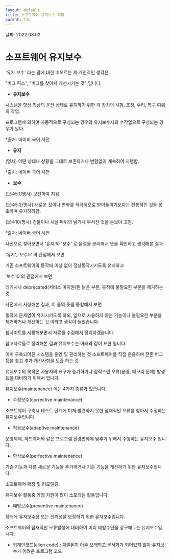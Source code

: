 ```yaml
---
layout: default
title: 소프트웨어 유지보수 의미
parent: TIL
---
```


날짜: 2022.08.02

# 소프트웨어 유지보수

'유지 보수' 라는 말에 대한 떠오르는 제 개인적인 생각은 

"버그 픽스", "버그를 찾아서 개선시키는 것" 입니다.



* **유지보수**

시스템을 항상 최상의 운전 상태로 유지하기 위한 각 장치의 시험, 조정, 수리, 복구 따위의 작업.

프로그램에 의하여 자동적으로 구성되는 경우와 유지보수자의 수작업으로 구성되는 경우가 있다.

*출처: 네이버 국어 사전



* **유지**

(명사) 어떤 상태나 상황을 그대로 보존하거나 변함없이 계속하여 지탱함.

*출처: 네이버 국어 사전



* **보수**

(보수5.1/명사) 보전하여 지킴

(보수5.2/명사) 새로운 것이나 변화를 적극적으로 받아들이기보다는 전통적인 것을 옹호하며 유지하려함.

(보수10/명사) 건물이나 시설 따위의 낡거나 부서진 것을 손보아 고침.

*출처: 네이버 국어 사전



사전으로 찾아보면서 '유지'와 '보수' 로 음절을 분리해서 뜻을 확인하고 생각해본 결과

'유지', '보수5' 의 관점에서 보면

기존 소프트웨어의 동작에 이상 없이 정상동작시키도록 유지하고



'보수10'의 관점에서 보면

레거시나 deprecated(서비스 미지원)된 낡은 부분, 동작에 불필요한 부분을 제거하는 것 



사전에서 서칭해본 결과, 이 둘의 뜻을 통합해서 보면

동작에 문제없이 유지시키도록 하되, 앞으로 사용하지 않는 기능이나 불필요한 부분을 제거하거나 개선하는 것  이라고 생각이 들었습니다.



웹사이트를 서핑해보면서 자료를 수집해서 정리하겠습니다.

참고자료들로 정리해본 결과 유지보수는 아래와 같이 표현 됩니다.


이미 구축되어진 시스템을 운영 및 관리하는 것 
소프트웨어를 직접 운용하며 잔존 버그등을 찾고 추가 개선사항을 도출 하는 것


유지보수의 목적은 사용자의 요구가 증가하거나 갑작스런 오류(용량, 메모리 문제) 발생 등을 대비하기 위해서 입니다.



유지보수(maintenance) 에는 4가지 종류가 있습니다.

- 수정보수(corrective maintenance)

소프트웨어 구축시 테스트 단계에 미처 발견하지 못한 잠재적인 오류를 찾아서 수정하는 유지보수입니다.



- 적응보수(adaptive maintenance)

운영체제, 하드웨어와 같은 프로그램 환경변화에 맞추기 위해서 수행하는 유지보수 입니다.



- 향상보수(perfective maintenance)

기존 기능과 다른 새로운 기능을 추가하거나 기존 기능을 개선하기 위한 유지보수입니다.

소프트웨어 확장 및 리모델링

유지보수 활동중 가장 자원이 많이 소모되는 활동입니다.



- 예방보수(preventive maintenance)

장래에 유지보수성 또는 신뢰성을 보장하기 위한 유지보수입니다.

소프트웨어의 잠재적인 오류발생에 대비하여 미리 예방수단을 강구해두는 유지보수입니다.



+ 외계인코드(alien code) : 개발된지 아주 오래되고 문서화가 되어있지 않아 유지보수가 어려운 프로그램 코드

